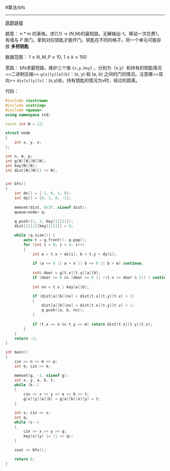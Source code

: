 #算法/bfs 



---
[原题链接](https://www.acwing.com/problem/content/1133/)

题意：
	n * m 的表格。求(1,1) -> (N,M)的最短路。无解输出-1。移动一次花费1。
	有墙与 $P$ 类门。拿到对应钥匙才能开门。钥匙在不同的格子，同一个单元可能存放 **多把钥匙**

数据范围：
	$1≤N,M,P≤10,$
	$1≤k≤150$

思路：
	bfs求最短路，维护三个值 `{x,y,key}` ，分别为（x,y）和持有的钥匙情况==二进制压缩==
	`g[x][y][a][b]`：(x, y) 和 (a, b) 之间的门的情况。注意建==双向==
	`dis[x][y][v]`：(x,y)处，持有钥匙的情况为v时，经过的距离。


代码：
```CPP
#include <iostream>
#include <cstring> 
#include <queue>
using namespace std;

const int N = 12;

struct node 
{
    int x, y, v;
};

int n, m, p;
int g[N][N][N][N];
int key[N][N];
int dist[N][N][1 << N];


int bfs() 
{
    int dx[] = {-1, 0, 1, 0};
    int dy[] = {0, 1, 0, -1};
    
    memset(dist, 0x3f, sizeof dist);
    queue<node> q;
    
    q.push({1, 1, key[1][1]});
    dist[1][1][key[1][1]] = 0;

    while (q.size()) {
        auto t = q.front(); q.pop();
        for (int i = 0; i < 4; i++) 
        {
            int a = t.x + dx[i], b = t.y + dy[i];
            
            if (a <= 0 || a > n || b <= 0 || b > m) continue;
            
			int& door = g[t.x][t.y][a][b];
            if (door >= 0 && (door == 0 || !(t.v >> door & 1)) ) continue;
            
            int nv = t.v | key[a][b];

            if (dist[a][b][nv] > dist[t.x][t.y][t.v] + 1) 
            {
                dist[a][b][nv] = dist[t.x][t.y][t.v] + 1;
                q.push({a, b, nv});
            }
            
            if (t.x == n && t.y == m) return dist[t.x][t.y][t.v];
        }
    }
    return -1;
}

int main() 
{
    cin >> n >> m >> p;
    int k; cin >> k;

    memset(g, -1, sizeof g);
    int x, y, a, b, t;
    while (k--) 
	{
        cin >> x >> y >> a >> b >> t;
        g[x][y][a][b] = g[a][b][x][y] = t;
    }

    int s; cin >> s;
    int q;
    while (s--) 
	{
        cin >> x >> y >> q;
        key[x][y] |= (1 << q);
    }

    cout << bfs();

    return 0;
}

```